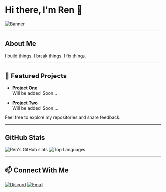 # Hi there, I'm Ren 🌺

![Banner](https://www.dropbox.com/scl/fi/m57ioih2mdelx5eko025u/output.gif?rlkey=xini4r914rwadm2bmc76dah12&raw=1)

---

## About Me

I build things. I break things. I fix things.

---

## 🌟 Featured Projects

- **[Project One](https://github.com/renbkna/project-one)**  
    Will be added. Soon...

- **[Project Two](https://github.com/renbkna/project-two)**  
  Will be added. Soon....

Feel free to explore my repositories and share feedback.

---

## GitHub Stats

![Ren's GitHub stats](https://github-readme-stats.vercel.app/api?username=renbkna&show_icons=true&theme=radical&bg_color=000000&title_color=ff99cc&text_color=ffffff&icon_color=ff99cc&hide_border=true)
![Top Languages](https://github-readme-stats.vercel.app/api/top-langs/?username=renbkna&layout=compact&theme=radical&bg_color=000000&title_color=ff99cc&text_color=ffffff&icon_color=ff99cc&hide_border=true)

---

## 📫 Connect With Me

[![Discord](https://img.shields.io/static/v1?label=&message=Discord&color=000000&style=for-the-badge&logo=discord&logoColor=white&labelColor=000000)](https://discord.com/users/303901271235100673)
[![Email](https://img.shields.io/badge/Email-D14836?style=for-the-badge&logo=gmail&logoColor=white&color=000000)](mailto:nberkanz@hotmail.com)
